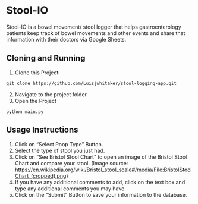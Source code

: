 # Stool-IO
Stool-IO is a bowel movement/ stool logger that helps gastroenterology patients keep track of bowel movements and other events and share that information with their doctors via Google Sheets.
## Cloning and Running
1. Clone this Project:
```
git clone https://github.com/Luisjwhitaker/stool-logging-app.git
```
2. Navigate to the project folder
3. Open the Project
```
python main.py
```

## Usage Instructions
1. Click on “Select Poop Type” Button.
2. Select the type of stool you just had.
3. Click on “See Bristol Stool Chart” to open an image of the Bristol Stool Chart and compare your stool. (Image source: https://en.wikipedia.org/wiki/Bristol_stool_scale#/media/File:BristolStoolChart_(cropped).png)
4. If you have any additional comments to add, click on the text box and type any additional comments you may have.
5. Click on the “Submit” Button to save your information to the database.
